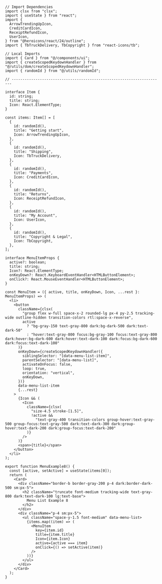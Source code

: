 ﻿```tsx
// Import Dependencies
import clsx from "clsx";
import { useState } from "react";
import {
  ArrowTrendingUpIcon,
  CreditCardIcon,
  ReceiptRefundIcon,
  UserIcon,
} from "@heroicons/react/24/outline";
import { TbTruckDelivery, TbCopyright } from "react-icons/tb";

// Local Imports
import { Card } from "@/components/ui";
import { createScopedKeydownHandler } from "@/utils/dom/createScopedKeydownHandler";
import { randomId } from "@/utils/randomId";

// ----------------------------------------------------------------------

interface Item {
  id: string;
  title: string;
  Icon: React.ElementType;
}

const items: Item[] = [
  {
    id: randomId(),
    title: "Getting start",
    Icon: ArrowTrendingUpIcon,
  },
  {
    id: randomId(),
    title: "Shipping",
    Icon: TbTruckDelivery,
  },
  {
    id: randomId(),
    title: "Payments",
    Icon: CreditCardIcon,
  },
  {
    id: randomId(),
    title: "Returns",
    Icon: ReceiptRefundIcon,
  },
  {
    id: randomId(),
    title: "My Account",
    Icon: UserIcon,
  },
  {
    id: randomId(),
    title: "Copyright & Legal",
    Icon: TbCopyright,
  },
];

interface MenuItemProps {
  active?: boolean;
  title: string;
  Icon?: React.ElementType;
  onKeyDown?: React.KeyboardEventHandler<HTMLButtonElement>;
  onClick?: React.MouseEventHandler<HTMLButtonElement>;
}

const MenuItem = ({ active, title, onKeyDown, Icon, ...rest }: MenuItemProps) => (
  <li>
    <button
      className={clsx(
        "group flex w-full space-x-2 rounded-lg px-4 py-2.5 tracking-wide outline-hidden transition-colors rtl:space-x-reverse",
        active
          ? "bg-gray-150 text-gray-800 dark:bg-dark-500 dark:text-dark-50"
          : "hover:text-gray-800 focus:bg-gray-100 focus:text-gray-800 dark:hover:bg-dark-600 dark:hover:text-dark-100 dark:focus:bg-dark-600 dark:focus:text-dark-100"
      )}
      onKeyDown={createScopedKeydownHandler({
        siblingSelector: "[data-menu-list-item]",
        parentSelector: "[data-menu-list]",
        activateOnFocus: false,
        loop: true,
        orientation: "vertical",
        onKeyDown,
      })}
      data-menu-list-item
      {...rest}
    >
      {Icon && (
        <Icon
          className={clsx(
            "size-4.5 stroke-[1.5]",
            !active &&
              "text-gray-400 transition-colors group-hover:text-gray-500 group-focus:text-gray-500 dark:text-dark-300 dark:group-hover:text-dark-200 dark:group-focus:text-dark-200"
          )}
        />
      )}
      <span>{title}</span>
    </button>
  </li>
);

export function MenuExample8() {
  const [active, setActive] = useState(items[0]);
  return (
    <Card>
      <div className="border-b border-gray-200 p-4 dark:border-dark-500 sm:px-5">
        <h2 className="truncate font-medium tracking-wide text-gray-800 dark:text-dark-100 lg:text-base">
          Menu List Example 8
        </h2>
      </div>
      <div className="p-4 sm:px-5">
        <ul className="space-y-1.5 font-medium" data-menu-list>
          {items.map((item) => (
            <MenuItem
              key={item.id}
              title={item.title}
              Icon={item.Icon}
              active={active === item}
              onClick={() => setActive(item)}
            />
          ))}
        </ul>
      </div>
    </Card>
  );
} 
```
